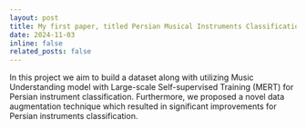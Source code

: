 ```yaml
---
layout: post
title: My first paper, titled Persian Musical Instruments Classification Using Polyphonic Data Augmentation, has been accepted to IEEE Big Data 2024 AIMG!
date: 2024-11-03 
inline: false
related_posts: false
---
```


In this project we aim to build a dataset along with utilizing Music Understanding model with Large-scale Self-supervised Training (MERT) for Persian instrument classification. Furthermore, we proposed a novel data augmentation technique which resulted in significant improvements for Persian instruments classification. 

